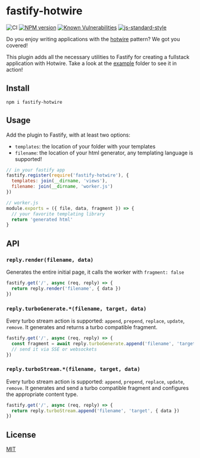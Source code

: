 # fastify-hotwire

![CI](https://github.com/fastify/fastify-hotwire/workflows/CI/badge.svg)
[![NPM version](https://img.shields.io/npm/v/fastify-hotwire.svg?style=flat)](https://www.npmjs.com/package/fastify-hotwire)
[![Known Vulnerabilities](https://snyk.io/test/github/fastify/fastify-hotwire/badge.svg)](https://snyk.io/test/github/fastify/fastify-hotwire)
[![js-standard-style](https://img.shields.io/badge/code%20style-standard-brightgreen.svg?style=flat)](https://standardjs.com/)

Do you enjoy writing applications with the [hotwire](http://hotwire.dev) pattern?
We got you covered!

This plugin adds all the necessary utilities to Fastify for creating a fullstack application
with Hotwire. Take a look at the [example](./example) folder to see it in action!

## Install

```
npm i fastify-hotwire
```

## Usage

Add the plugin to Fastify, with at least two options:

- `templates`: the location of your folder with your templates
- `filename`: the location of your html generator, any templating language is supported!

```js
// in your fastify app
fastify.register(require('fastify-hotwire'), {
  templates: join(__dirname, 'views'),
  filename: join(__dirname, 'worker.js')
})
```

```js
// worker.js
module.exports = ({ file, data, fragment }) => {
  // your favorite templating library
  return 'generated html'
}
```

## API

### `reply.render(filename, data)`

Generates the entire initial page, it calls the worker with `fragment: false`

```js
fastify.get('/', async (req, reply) => {
  return reply.render('filename', { data })
})
```

### `reply.turboGenerate.*(filename, target, data)`

Every turbo stream action is supported: `append`, `prepend`, `replace`, `update`, `remove`.
It generates and returns a turbo compatible fragment.

```js
fastify.get('/', async (req, reply) => {
  const fragment = await reply.turboGenerate.append('filename', 'target', { data })
  // send it via SSE or websockets
})
```

### `reply.turboStream.*(filename, target, data)`

Every turbo stream action is supported: `append`, `prepend`, `replace`, `update`, `remove`.
It generates and send a turbo compatible fragment and configures the appropriate content type.

```js
fastify.get('/', async (req, reply) => {
  return reply.turboStream.append('filename', 'target', { data })
})
```

## License

[MIT](./LICENSE)
